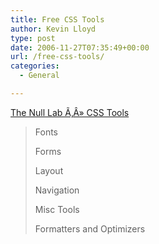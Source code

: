 ```yaml
---
title: Free CSS Tools
author: Kevin Lloyd
type: post
date: 2006-11-27T07:35:49+00:00
url: /free-css-tools/
categories:
  - General

---
```

[The Null Lab Ã‚Â» CSS Tools][1]

> Fonts
> 
> Forms
> 
> Layout
> 
> Navigation
> 
> Misc Tools
> 
> Formatters and Optimizers

 [1]: http://www.nulllab.net/2006/11/26/css-tools/